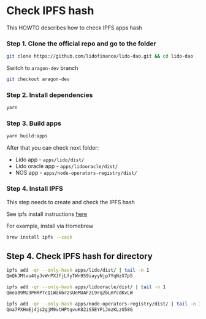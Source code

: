 # Check IPFS hash

This HOWTO describes how to check IPFS apps hash

### Step 1. Clone the official repo and go to the folder

```bash
git clone https://github.com/lidofinance/lido-dao.git && cd lido-dao
```

Switch to `aragon-dev` branch
```bash
git checkout aragon-dev
```

### Step 2. Install dependencies

```bash
yarn
```

### Step 3. Build apps
```bash
yarn build:apps
```

After that you can check next folder:
* Lido app - `apps/lido/dist/`
* Lido oracle app - `apps/lidooracle/dist/`
* NOS app - `apps/node-operators-registry/dist/`

### Step 4. Install IPFS

This step needs to create and check the IPFS hash

See ipfs install instructions [here](https://docs.ipfs.io/install/ipfs-desktop/#ubuntu)

For example, install via Homebrew
```bash
brew install ipfs --cask
```

## Step 4. Check IPFS hash for directory

```bash
ipfs add -qr --only-hash apps/lido/dist/ | tail -n 1
QmQkJMtvu4tyJvWrPXJfjLfyTWn959iayyNjp7YqNzX7pS
```

```bash
ipfs add -qr --only-hash apps/lidooracle/dist/ | tail -n 1
Qmea89MU3PHRP7cQ1Wak6r2sUeMUAF2L9rq2bLmYcdKvLW
```

```bash
ipfs add -qr --only-hash apps/node-operators-registry/dist/ | tail -n 1
Qma7PXHmEj4js2gjM9vtHPtqvuK82iS5EYPiJmzKLzU58G
```

